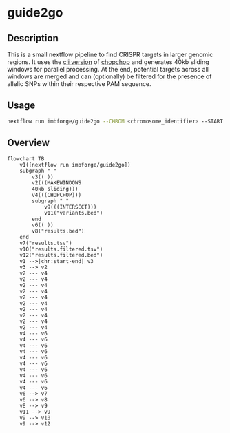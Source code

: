 # guide2go

## Description

This is a small nextflow pipeline to find CRISPR targets in larger genomic regions.
It uses the [cli version](https://bitbucket.org/valenlab/chopchop) of [chopchop](http://chopchop.cbu.uib.no/) and generates 40kb sliding windows for parallel processing.
At the end, potential targets across all windows are merged and can (optionally) be filtered for the presence of allelic SNPs within their respective PAM sequence.

## Usage

```bash
nextflow run imbforge/guide2go --CHROM <chromosome_identifier> --START <start_coordinate> --END <end_coordinate> --ORGANISM <hg38|mm10> --ALLELES <path/to/vcf|path/to/bed>
```

## Overview

```mermaid
flowchart TB
    v1([nextflow run imbforge/guide2go])
    subgraph " "
        v3(( ))
        v2(((MAKEWINDOWS
        40kb sliding)))
        v4(((CHOPCHOP)))
        subgraph " "
            v9(((INTERSECT)))
            v11("variants.bed")
        end
        v6(( ))
        v8("results.bed")
    end
    v7("results.tsv")
    v10("results.filtered.tsv")
    v12("results.filtered.bed")
    v1 -->|chr:start-end| v3
    v3 --> v2
    v2 --- v4
    v2 --- v4
    v2 --- v4
    v2 --- v4
    v2 --- v4
    v2 --- v4
    v2 --- v4
    v2 --- v4
    v2 --- v4
    v2 --- v4
    v4 --- v6
    v4 --- v6
    v4 --- v6
    v4 --- v6
    v4 --- v6
    v4 --- v6
    v4 --- v6
    v4 --- v6
    v4 --- v6
    v4 --- v6
    v6 --> v7
    v6 --> v8
    v8 --> v9
    v11 --> v9
    v9 --> v10
    v9 --> v12
```